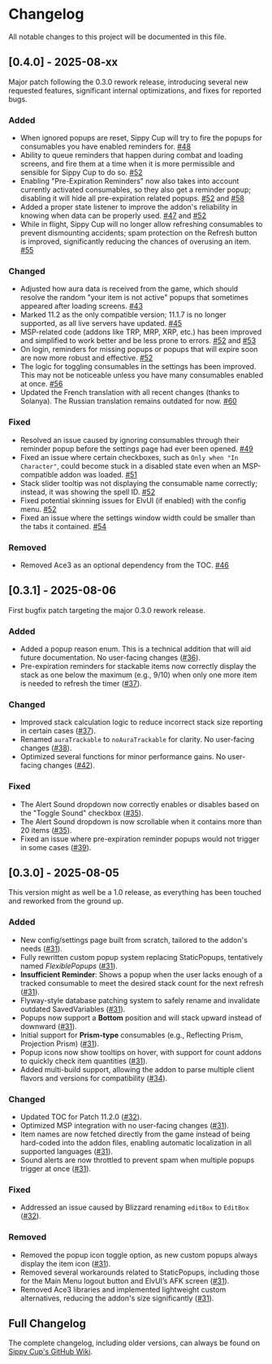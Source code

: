 # Changelog

All notable changes to this project will be documented in this file.

## [0.4.0] - 2025-08-xx  
Major patch following the 0.3.0 rework release, introducing several new requested features, significant internal optimizations, and fixes for reported bugs.

### Added  
- When ignored popups are reset, Sippy Cup will try to fire the popups for consumables you have enabled reminders for. [#48](https://github.com/Raenore/Sippy-Cup/pull/48)  
- Ability to queue reminders that happen during combat and loading screens, and fire them at a time when it is more permissible and sensible for Sippy Cup to do so. [#52](https://github.com/Raenore/Sippy-Cup/pull/52)  
- Enabling "Pre-Expiration Reminders" now also takes into account currently activated consumables, so they also get a reminder popup; disabling it will hide all pre-expiration related popups. [#52](https://github.com/Raenore/Sippy-Cup/pull/52) and [#58](https://github.com/Raenore/Sippy-Cup/pull/58)  
- Added a proper state listener to improve the addon's reliability in knowing when data can be properly used. [#47](https://github.com/Raenore/Sippy-Cup/pull/47) and [#52](https://github.com/Raenore/Sippy-Cup/pull/52)  
- While in flight, Sippy Cup will no longer allow refreshing consumables to prevent dismounting accidents; spam protection on the Refresh button is improved, significantly reducing the chances of overusing an item. [#55](https://github.com/Raenore/Sippy-Cup/pull/55)  

### Changed  
- Adjusted how aura data is received from the game, which should resolve the random "your item is not active" popups that sometimes appeared after loading screens. [#43](https://github.com/Raenore/Sippy-Cup/pull/43)  
- Marked 11.2 as the only compatible version; 11.1.7 is no longer supported, as all live servers have updated. [#45](https://github.com/Raenore/Sippy-Cup/pull/45)  
- MSP-related code (addons like TRP, MRP, XRP, etc.) has been improved and simplified to work better and be less prone to errors. [#52](https://github.com/Raenore/Sippy-Cup/pull/52) and [#53](https://github.com/Raenore/Sippy-Cup/pull/53)  
- On login, reminders for missing popups or popups that will expire soon are now more robust and effective. [#52](https://github.com/Raenore/Sippy-Cup/pull/52)  
- The logic for toggling consumables in the settings has been improved. This may not be noticeable unless you have many consumables enabled at once. [#56](https://github.com/Raenore/Sippy-Cup/pull/56)  
- Updated the French translation with all recent changes (thanks to Solanya). The Russian translation remains outdated for now. [#60](https://github.com/Raenore/Sippy-Cup/pull/60)  

### Fixed  
- Resolved an issue caused by ignoring consumables through their reminder popup before the settings page had ever been opened. [#49](https://github.com/Raenore/Sippy-Cup/pull/49)  
- Fixed an issue where certain checkboxes, such as `Only when "In Character"`, could become stuck in a disabled state even when an MSP-compatible addon was loaded. [#51](https://github.com/Raenore/Sippy-Cup/pull/51)  
- Stack slider tooltip was not displaying the consumable name correctly; instead, it was showing the spell ID. [#52](https://github.com/Raenore/Sippy-Cup/pull/52)  
- Fixed potential skinning issues for ElvUI (if enabled) with the config menu. [#52](https://github.com/Raenore/Sippy-Cup/pull/52)  
- Fixed an issue where the settings window width could be smaller than the tabs it contained. [#54](https://github.com/Raenore/Sippy-Cup/pull/54)  

### Removed  
- Removed Ace3 as an optional dependency from the TOC. [#46](https://github.com/Raenore/Sippy-Cup/pull/46)  

## [0.3.1] - 2025-08-06  
First bugfix patch targeting the major 0.3.0 rework release.  

### Added
- Added a popup reason enum. This is a technical addition that will aid future documentation. No user-facing changes ([#36](https://github.com/Raenore/Sippy-Cup/pull/36)).  
- Pre-expiration reminders for stackable items now correctly display the stack as one below the maximum (e.g., 9/10) when only one more item is needed to refresh the timer ([#37](https://github.com/Raenore/Sippy-Cup/pull/37)).   

### Changed
- Improved stack calculation logic to reduce incorrect stack size reporting in certain cases ([#37](https://github.com/Raenore/Sippy-Cup/pull/37)).  
- Renamed `auraTrackable` to `noAuraTrackable` for clarity. No user-facing changes ([#38](https://github.com/Raenore/Sippy-Cup/pull/38)).  
- Optimized several functions for minor performance gains. No user-facing changes ([#42](https://github.com/Raenore/Sippy-Cup/pull/42)).  

### Fixed
- The Alert Sound dropdown now correctly enables or disables based on the "Toggle Sound" checkbox ([#35](https://github.com/Raenore/Sippy-Cup/pull/35)).  
- The Alert Sound dropdown is now scrollable when it contains more than 20 items ([#35](https://github.com/Raenore/Sippy-Cup/pull/35)).  
- Fixed an issue where pre-expiration reminder popups would not trigger in some cases ([#39](https://github.com/Raenore/Sippy-Cup/pull/39)).  

## [0.3.0] - 2025-08-05  
This version might as well be a 1.0 release, as everything has been touched and reworked from the ground up.

### Added
- New config/settings page built from scratch, tailored to the addon's needs ([#31](https://github.com/Raenore/Sippy-Cup/pull/31)).  
- Fully rewritten custom popup system replacing StaticPopups, tentatively named *FlexiblePopups* ([#31](https://github.com/Raenore/Sippy-Cup/pull/31)).  
- **Insufficient Reminder**: Shows a popup when the user lacks enough of a tracked consumable to meet the desired stack count for the next refresh ([#31](https://github.com/Raenore/Sippy-Cup/pull/31)).  
- Flyway-style database patching system to safely rename and invalidate outdated SavedVariables ([#31](https://github.com/Raenore/Sippy-Cup/pull/31)).  
- Popups now support a **Bottom** position and will stack upward instead of downward ([#31](https://github.com/Raenore/Sippy-Cup/pull/31)).  
- Initial support for **Prism-type** consumables (e.g., Reflecting Prism, Projection Prism) ([#31](https://github.com/Raenore/Sippy-Cup/pull/31)).  
- Popup icons now show tooltips on hover, with support for count addons to quickly check item quantities ([#31](https://github.com/Raenore/Sippy-Cup/pull/31)).  
- Added multi-build support, allowing the addon to parse multiple client flavors and versions for compatibility ([#34](https://github.com/Raenore/Sippy-Cup/pull/34)).  

### Changed
- Updated TOC for Patch 11.2.0 ([#32](https://github.com/Raenore/Sippy-Cup/pull/32)).  
- Optimized MSP integration with no user-facing changes ([#31](https://github.com/Raenore/Sippy-Cup/pull/31)).  
- Item names are now fetched directly from the game instead of being hard-coded into the addon files, enabling automatic localization in all supported languages ([#31](https://github.com/Raenore/Sippy-Cup/pull/31)).  
- Sound alerts are now throttled to prevent spam when multiple popups trigger at once ([#31](https://github.com/Raenore/Sippy-Cup/pull/31)).  

### Fixed
- Addressed an issue caused by Blizzard renaming `editBox` to `EditBox` ([#32](https://github.com/Raenore/Sippy-Cup/pull/32)).  

### Removed
- Removed the popup icon toggle option, as new custom popups always display the item icon ([#31](https://github.com/Raenore/Sippy-Cup/pull/31)).  
- Removed several workarounds related to StaticPopups, including those for the Main Menu logout button and ElvUI’s AFK screen ([#31](https://github.com/Raenore/Sippy-Cup/pull/31)).  
- Removed Ace3 libraries and implemented lightweight custom alternatives, reducing the addon's size significantly ([#31](https://github.com/Raenore/Sippy-Cup/pull/31)).  

## Full Changelog  
The complete changelog, including older versions, can always be found on [Sippy Cup's GitHub Wiki](https://github.com/Raenore/Sippy-Cup/wiki/Full-Changelog).  
